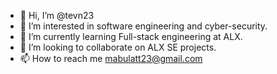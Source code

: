 - 👋 Hi, I’m @tevn23
- 👀 I’m interested in software engineering and cyber-security.
- 🌱 I’m currently learning Full-stack engineering at ALX.
- 💞️ I’m looking to collaborate on ALX SE projects.
- 📫 How to reach me mabulatt23@gmail.com

<!---
tevn23/tevn23 is a ✨ special ✨ repository because its `README.md` (this file) appears on your GitHub profile.
You can click the Preview link to take a look at your changes.
--->
